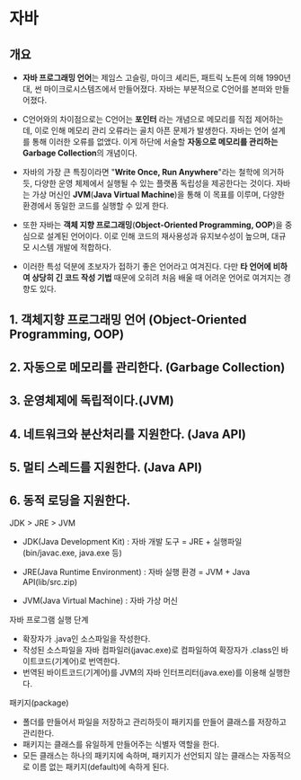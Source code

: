 # 자바

## 개요

- **자바 프로그래밍 언어**는 제임스 고슬링, 마이크 셰리든, 패트릭 노튼에 의해 1990년대, 썬 마이크로시스템즈에서 만들어졌다. 자바는 부분적으로 C언어를 본떠와 만들어졌다.
  
- C언어와의 차이점으로는 C언어는 **포인터** 라는 개념으로 메모리를 직접 제어하는데, 이로 인해 메모리 관리 오류라는 골치 아픈 문제가 발생한다. 자바는 언어 설계를 통해 이러한 오류를 없앴다. 이게 하단에 서술할 **자동으로 메모리를 관리하는 Garbage Collection**의 개념이다.

- 자바의 가장 큰 특징이라면 "**Write Once, Run Anywhere**"라는 철학에 의거하듯,  다양한 운영 체제에서 실행될 수 있는 플랫폼 독립성을 제공한다는 것이다. 자바는 가상 머신인 **JVM**(**Java Virtual Machine**)을 통해 이 목표를 이루며, 다양한 환경에서 동일한 코드를 실행할 수 있게 한다.

- 또한 자바는 **객체 지향 프로그래밍**(**Object-Oriented Programming, OOP**)을 중심으로 설계된 언어이다. 이로 인해 코드의 재사용성과 유지보수성이 높으며, 대규모 시스템 개발에 적합하다.
  
- 이러한 특성 덕분에 초보자가 접하기 좋은 언어라고 여겨진다. 다만 **타 언어에 비하여 상당히 긴 코드 작성 기법** 때문에 오히려 처음 배울 때 어려운 언어로 여겨지는 경향도 있다. 

## 1. 객체지향 프로그래밍 언어 (Object-Oriented Programming, OOP)

## 2. 자동으로 메모리를 관리한다. (Garbage Collection)

## 3. 운영체제에 독립적이다.(JVM)

## 4. 네트워크와 분산처리를 지원한다. (Java API)

## 5. 멀티 스레드를 지원한다. (Java API)

## 6. 동적 로딩을 지원한다.

 JDK > JRE > JVM
- JDK(Java Development Kit) : 자바 개발 도구
= JRE + 실행파일(bin/javac.exe, java.exe 등)

- JRE(Java Runtime Environment) :  자바 실행 환경
= JVM + Java API(lib/src.zip)
- JVM(Java Virtual Machine) : 자바 가상 머신

자바 프로그램 실행 단계
- 확장자가 .java인 소스파일을 작성한다.
- 작성된 소스파일을 자바 컴파일러(javac.exe)로 컴파일하여 확장자가 .class인 바이트코드(기계어)로 번역한다.
- 번역된 바이트코드(기계어)를 JVM의 자바 인터프리터(java.exe)를 이용해 실행한다.

패키지(package)
- 폴더를 만들어서 파일을 저장하고 관리하듯이 패키지를 만들어 클래스를 저장하고 관리한다.
- 패키지는 클래스를 유일하게 만들어주는 식별자 역할을 한다.
- 모든 클래스는 하나의 패키지에 속하며, 패키지가 선언되지 않는 클래스는 자동적으로 이름 없는 패키지(default)에 속하게 된다.

